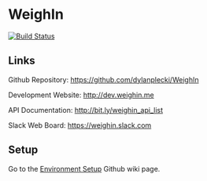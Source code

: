 WeighIn
=======

[![Build Status](https://magnum.travis-ci.com/dylanplecki/WeighIn.svg?token=he1AtLNKhnxJsTXoLfHx&branch=develop)](https://magnum.travis-ci.com/dylanplecki/WeighIn)

Links
-----

Github Repository: https://github.com/dylanplecki/WeighIn

Development Website: http://dev.weighin.me

API Documentation: http://bit.ly/weighin_api_list

Slack Web Board: https://weighin.slack.com

Setup
-----

Go to the [Environment Setup](https://github.com/dylanplecki/WeighIn/wiki/Environment-Setup) Github wiki page.

